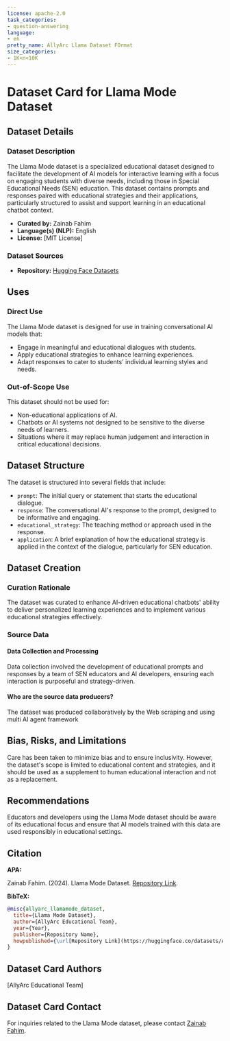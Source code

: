 ```yaml
---
license: apache-2.0
task_categories:
- question-answering
language:
- en
pretty_name: AllyArc Llama Dataset FOrmat
size_categories:
- 1K<n<10K
---
```

# Dataset Card for Llama Mode Dataset

## Dataset Details

### Dataset Description

The Llama Mode dataset is a specialized educational dataset designed to facilitate the development of AI models for interactive learning with a focus on engaging students with diverse needs, including those in Special Educational Needs (SEN) education. This dataset contains prompts and responses paired with educational strategies and their applications, particularly structured to assist and support learning in an educational chatbot context.

- **Curated by:** Zainab Fahim
- **Language(s) (NLP):** English
- **License:** [MIT License]

### Dataset Sources

- **Repository:** [Hugging Face Datasets](https://huggingface.co/datasets/AllyArc/chat_dataset)

## Uses

### Direct Use

The Llama Mode dataset is designed for use in training conversational AI models that:
- Engage in meaningful and educational dialogues with students.
- Apply educational strategies to enhance learning experiences.
- Adapt responses to cater to students' individual learning styles and needs.

### Out-of-Scope Use

This dataset should not be used for:
- Non-educational applications of AI.
- Chatbots or AI systems not designed to be sensitive to the diverse needs of learners.
- Situations where it may replace human judgement and interaction in critical educational decisions.

## Dataset Structure

The dataset is structured into several fields that include:
- `prompt`: The initial query or statement that starts the educational dialogue.
- `response`: The conversational AI's response to the prompt, designed to be informative and engaging.
- `educational_strategy`: The teaching method or approach used in the response.
- `application`: A brief explanation of how the educational strategy is applied in the context of the dialogue, particularly for SEN education.

## Dataset Creation

### Curation Rationale

The dataset was curated to enhance AI-driven educational chatbots' ability to deliver personalized learning experiences and to implement various educational strategies effectively.

### Source Data

#### Data Collection and Processing

Data collection involved the development of educational prompts and responses by a team of SEN educators and AI developers, ensuring each interaction is purposeful and strategy-driven.

#### Who are the source data producers?

The dataset was produced collaboratively by the Web scraping and using multi AI agent framework

## Bias, Risks, and Limitations

Care has been taken to minimize bias and to ensure inclusivity. However, the dataset's scope is limited to educational content and strategies, and it should be used as a supplement to human educational interaction and not as a replacement.

## Recommendations

Educators and developers using the Llama Mode dataset should be aware of its educational focus and ensure that AI models trained with this data are used responsibly in educational settings.

## Citation

**APA:**

Zainab Fahim. (2024). Llama Mode Dataset. [Repository Link](https://huggingface.co/datasets/AllyArc/chat_dataset).

**BibTeX:**

```bibtex
@misc{allyarc_llamamode_dataset,
  title={Llama Mode Dataset},
  author={AllyArc Educational Team},
  year={Year},
  publisher={Repository Name},
  howpublished={\url[Repository Link](https://huggingface.co/datasets/AllyArc/chat_dataset)},
}
```

## Dataset Card Authors

[AllyArc Educational Team]

## Dataset Card Contact

For inquiries related to the Llama Mode dataset, please contact [Zainab Fahim](mailto:shafna.zainab.fahim@gmail.com).
